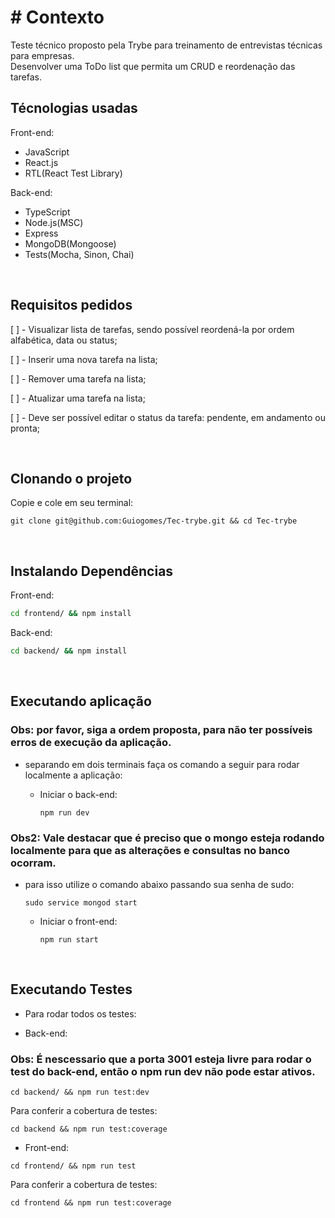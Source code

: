 # # Contexto
Teste técnico proposto pela Trybe para treinamento de entrevistas técnicas para empresas.\
Desenvolver uma ToDo list que permita um CRUD e reordenação das tarefas.

## Técnologias usadas

Front-end:
  - JavaScript
  - React.js
  - RTL(React Test Library)

Back-end:
  - TypeScript
  - Node.js(MSC)
  - Express
  - MongoDB(Mongoose)
  - Tests(Mocha, Sinon, Chai)

<br>

## Requisitos pedidos

[ ] - Visualizar lista de tarefas, sendo possível reordená-la por ordem alfabética, data ou status;

[ ] - Inserir uma nova tarefa na lista;

[ ] - Remover uma tarefa na lista;

[ ] - Atualizar uma tarefa na lista;

[ ] - Deve ser possível editar o status da tarefa: pendente, em andamento ou pronta;


<br>

## Clonando o projeto

Copie e cole em seu terminal:

```
git clone git@github.com:Guiogomes/Tec-trybe.git && cd Tec-trybe
```

<br>

## Instalando Dependências

Front-end:
```bash
cd frontend/ && npm install
``` 

Back-end:
```bash
cd backend/ && npm install
``` 

<br>

## Executando aplicação
### Obs: por favor, siga a ordem proposta, para não ter possíveis erros de execução da aplicação.

  - separando em dois terminais faça os comando a seguir para rodar localmente a aplicação:
    - Iniciar o back-end:

      ```
      npm run dev
      ```
### Obs2: Vale destacar que é preciso que o mongo esteja rodando localmente para que as alterações e consultas no banco ocorram.

  - para isso utilize o comando abaixo passando sua senha de sudo:

      ```
      sudo service mongod start
      ```
    
    - Iniciar o front-end:

      ```
      npm run start
      ```
<br>


## Executando Testes

* Para rodar todos os testes:

 - Back-end:

### Obs: É nescessario que a porta 3001 esteja livre para rodar o test do back-end, então o npm run dev não pode estar ativos. 
  
  ```
  cd backend/ && npm run test:dev
  ```

  Para conferir a cobertura de testes:

  ```
  cd backend && npm run test:coverage
  ```
  
  - Front-end:

  ```
  cd frontend/ && npm run test
  ```

  Para conferir a cobertura de testes:

  ```
  cd frontend && npm run test:coverage
  ```
